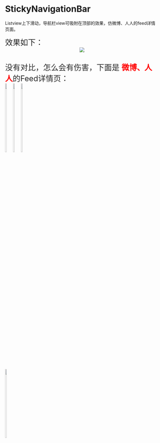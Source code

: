 # StickyNavigationBar
Listview上下滑动，导航栏view可吸附在顶部的效果，仿微博、人人的feed详情页面。


<div style="color: #282828;font-size: 25px;">效果如下：</div>
<div style="text-align: center;">
<img src="https://raw.githubusercontent.com/qizhenghao/StickyNavigationBar/master/preview/sticky_navigation_bar.gif">
</div>

<div style="display:block;color: #282828;font-size: 25px;margin-top: 30px;">没有对比，怎么会有伤害，下面是 <span style="color: #FF0000;font-weight: bold;">微博、人人</span>的Feed详情页：</div>

  <div style="float: left">
  <img width="24%" src="https://raw.githubusercontent.com/qizhenghao/StickyNavigationBar/master/preview/人人1.jpg"/>
  <img width="24%" src="https://raw.githubusercontent.com/qizhenghao/StickyNavigationBar/master/preview/人人2.jpg"/>
  <img width="24%" src="https://raw.githubusercontent.com/qizhenghao/StickyNavigationBar/master/preview/微博1.jpg"/>
  <img width="24%" src="https://raw.githubusercontent.com/qizhenghao/StickyNavigationBar/master/preview/微博2.jpg"/>
  </div>
